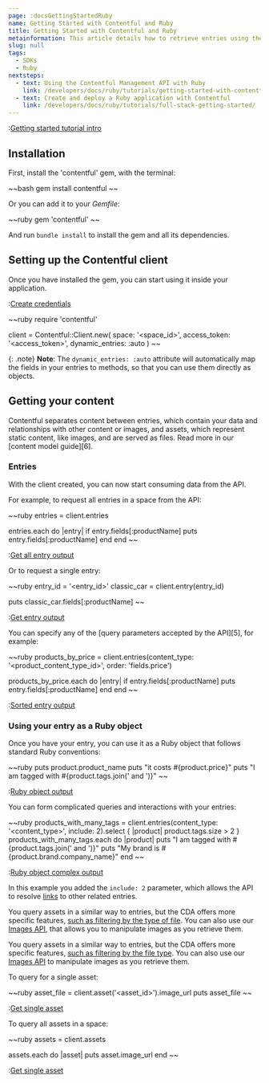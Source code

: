 ```yaml
---
page: :docsGettingStartedRuby
name: Getting Started with Contentful and Ruby
title: Getting Started with Contentful and Ruby
metainformation: This article details how to retrieve entries using the Ruby CDA SDK.
slug: null
tags:
  - SDKs
  - Ruby
nextsteps:
  - text: Using the Contentful Management API with Ruby
    link: /developers/docs/ruby/tutorials/getting-started-with-contentful-cma-and-ruby/
  - text: Create and deploy a Ruby application with Contentful
    link: /developers/docs/ruby/tutorials/full-stack-getting-started/
---
```


:[Getting started tutorial intro](../../_partials/getting-started-intro.md)

## Installation

First, install the 'contentful' gem, with the terminal:

~~bash
gem install contentful
~~

Or you can add it to your _Gemfile_:

~~ruby
gem 'contentful'
~~

And run `bundle install` to install the gem and all its dependencies.

## Setting up the Contentful client

Once you have installed the gem, you can start using it inside your application.

:[Create credentials](../../_partials/credentials.md)

~~ruby
require 'contentful'

client = Contentful::Client.new(
  space: '<space_id>',
  access_token: '<access_token>',
  dynamic_entries: :auto
)
~~

{: .note}
**Note**: The `dynamic_entries: :auto` attribute will automatically map the fields in your entries to methods, so that you can use them directly as objects.

## Getting your content

Contentful separates content between entries, which contain your data and relationships with other content or images, and assets, which represent static content, like images, and are served as files. Read more in our [content model guide][6].

### Entries

With the client created, you can now start consuming data from the API.

For example, to request all entries in a space from the API:

~~ruby
entries = client.entries

entries.each do |entry|
  if entry.fields[:productName]
    puts entry.fields[:productName]
  end
end
~~

:[Get all entry output](../../_partials/get-all-entry-output.md)

Or to request a single entry:

~~ruby
entry_id = '<entry_id>'
classic_car = client.entry(entry_id)

puts classic_car.fields[:productName]
~~

:[Get entry output](../../_partials/get-entry-output.md)

You can specify any of the [query parameters accepted by the API][5], for example:

~~ruby
products_by_price = client.entries(content_type: '<product_content_type_id>', order: 'fields.price')

products_by_price.each do |entry|
  if entry.fields[:productName]
    puts entry.fields[:productName]
  end
end
~~

:[Sorted entry output](../../_partials/sorted-entries-out.md)

### Using your entry as a Ruby object

Once you have your entry, you can use it as a Ruby object that follows standard Ruby conventions:

~~ruby
puts product.product_name
puts "it costs #{product.price}"
puts "I am tagged with #{product.tags.join(' and ')}"
~~

:[Ruby object output](../../_partials/ruby-object-output.md)

You can form complicated queries and interactions with your entries:

~~ruby
products_with_many_tags = client.entries(content_type: '<content_type>', include: 2).select { |product| product.tags.size > 2 }
products_with_many_tags.each do |product|
  puts "I am tagged with #{product.tags.join(' and ')}"
  puts "My brand is #{product.brand.company_name}"
end
~~

:[Ruby object complex output](../../_partials/ruby-object-complex-output.md)

In this example you added the `include: 2` parameter, which allows the API to resolve [links][4] to other related entries.

You query assets in a similar way to entries, but the CDA offers more specific features, [such as filtering by the type of file](/developers/docs/references/content-delivery-api/#/reference/search-parameters/filtering-assets-by-mime-type/). You can also use our [Images API](/developers/docs/references/images-api/), that allows you to manipulate images as you retrieve them.

You query assets in a similar way to entries, but the CDA offers more specific features, [such as filtering by the file type](7). You can also use our [Images API](8) to manipulate images as you retrieve them.

To query for a single asset:

~~ruby
asset_file = client.asset('<asset_id>').image_url
puts asset_file
~~

:[Get single asset](../../_partials/get-asset-output.md)

To query all assets in a space:

~~ruby
assets = client.assets

assets.each do |asset|
  puts asset.image_url
end
~~

:[Get single asset](../../_partials/get-all-asset-output.md)

[1]: https://github.com/contentful/contentful.rb
[2]: https://github.com/contentful/contentful_middleman_examples
[3]: https://github.com/contentful/contentful-bootstrap.rb
[4]: /developers/docs/concepts/links/
